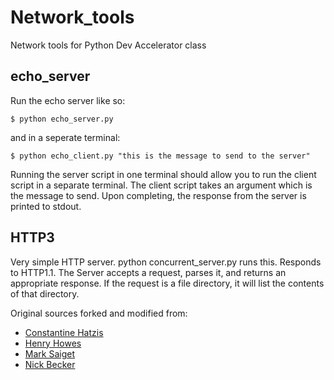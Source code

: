 # Network_tools
Network tools for Python Dev Accelerator class

## echo_server
Run the echo server like so:

    $ python echo_server.py

and in a seperate terminal:

    $ python echo_client.py "this is the message to send to the server"

Running the server script in one terminal should allow you to run the client script in a separate terminal. The client script takes an argument which is the message to send.  Upon completing, the response from the server is printed to stdout.

## HTTP3
Very simple HTTP server. python concurrent_server.py runs this. Responds to HTTP1.1. The Server accepts a request, parses it, and returns an appropriate response. If the request is a file directory, it will list the contents of that directory.

Original sources forked and modified from:
  - [Constantine Hatzis](https://github.com/constanthatz/network_tools/tree/echo)
  - [Henry Howes](https://github.com/henrykh/network_tools/tree/echo)
  - [Mark Saiget](https://github.com/bm5w/network_tools)
  - [Nick Becker](https://github.com/nbeck90/network_tools/blob/HTTP2/server.py)
